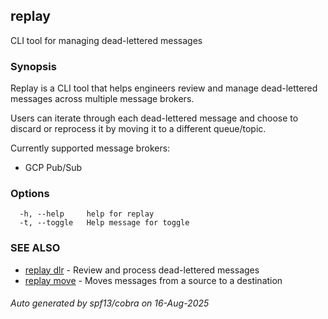 ## replay

CLI tool for managing dead-lettered messages

### Synopsis

Replay is a CLI tool that helps engineers review and manage dead-lettered messages 
across multiple message brokers.

Users can iterate through each dead-lettered message and choose to discard or 
reprocess it by moving it to a different queue/topic.

Currently supported message brokers:
- GCP Pub/Sub

### Options

```
  -h, --help     help for replay
  -t, --toggle   Help message for toggle
```

### SEE ALSO

* [replay dlr](replay_dlr.md)	 - Review and process dead-lettered messages
* [replay move](replay_move.md)	 - Moves messages from a source to a destination

###### Auto generated by spf13/cobra on 16-Aug-2025
